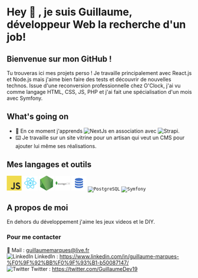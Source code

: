 # Hey 👋 , je suis Guillaume, développeur Web la recherche d'un job!

## Bienvenue sur mon GitHub !
Tu trouveras ici mes projets perso ! Je travaille principalement avec React.js et Node.js mais j'aime bien faire des tests et découvrir de nouvelles technos.
Issue d'une reconversion professionnelle chez O'Clock, j'ai vu comme langage HTML, CSS, JS, PHP et j'ai fait une spécialisation d'un mois avec Symfony. 

## What's going on
 - 🌱 En ce moment j'apprends <img height="40" alt="NextJs" src="https://external-content.duckduckgo.com/iu/?u=https%3A%2F%2Ftse1.mm.bing.net%2Fth%3Fid%3DOIP.uKcXMiwIIUy4xkgtEto6kAAAAA%26pid%3DApi&f=1"> en association avec <img height="40" alt="Strapi" src="https://res.cloudinary.com/practicaldev/image/fetch/s--AvHasCky--/c_limit%2Cf_auto%2Cfl_progressive%2Cq_auto%2Cw_880/https://dev-to-uploads.s3.amazonaws.com/uploads/articles/pc5m0si91f57pfgtwc9i.png">.
 - ⌨️ Je travaille sur un site vitrine pour un artisan qui veut un CMS pour ajouter lui même ses réalisations.

 ## Mes langages et outils

<code><img height="40" alt="Javascript" src="https://raw.githubusercontent.com/github/explore/80688e429a7d4ef2fca1e82350fe8e3517d3494d/topics/javascript/javascript.png"></code>
<code><img height="40" alt="React" src="https://raw.githubusercontent.com/github/explore/80688e429a7d4ef2fca1e82350fe8e3517d3494d/topics/react/react.png"></code>
<code><img height="40" alt="nodeJs" src="https://raw.githubusercontent.com/github/explore/80688e429a7d4ef2fca1e82350fe8e3517d3494d/topics/nodejs/nodejs.png"></code>
<code><img height="40" alt="MongoDB" src="https://raw.githubusercontent.com/github/explore/80688e429a7d4ef2fca1e82350fe8e3517d3494d/topics/mongodb/mongodb.png"></code>
<code><img height="40" alt="SQL" src="https://raw.githubusercontent.com/github/explore/80688e429a7d4ef2fca1e82350fe8e3517d3494d/topics/sql/sql.png"></code>
<code><img height="40" alt="PostgreSQL" src="http://logonoid.com/images/postgresql-logo.png"></code>
<code><img height="40" alt="Symfony" src="https://external-content.duckduckgo.com/iu/?u=https%3A%2F%2Ftse2.mm.bing.net%2Fth%3Fid%3DOIP.Ptz68bCSB09ryjRBdn4PZQHaEd%26pid%3DApi&f=1"></code>


## A propos de moi 
En dehors du développement j'aime les jeux videos et le DIY.

### Pour me contacter 
📧 Mail : guillaumemarques@live.fr </br>
<img height="20" width="20" alt="LinkedIn" src="https://www.kindpng.com/picc/m/219-2196987_linkedin-logo-for-email-signature-hd-png-download.png"> LinkedIn : https://www.linkedin.com/in/guillaume-marques-%F0%9F%92%BB%F0%9F%93%B1-b50087147/ </br>
<img height="20" width="20" alt="Twitter" src="https://external-content.duckduckgo.com/iu/?u=https%3A%2F%2Ftse3.mm.bing.net%2Fth%3Fid%3DOIP.M8eeTPM8CpXplzmj9SgLiQHaGA%26pid%3DApi&f=1"> Twitter :
 https://twitter.com/GuillaumeDev19




